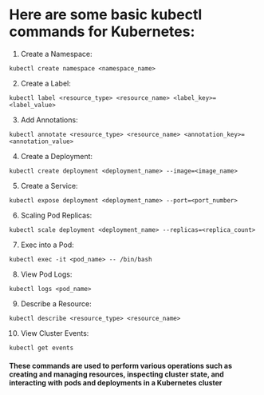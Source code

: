 # Here are some basic kubectl commands for Kubernetes:

1. Create a Namespace:
```
kubectl create namespace <namespace_name>
```

2. Create a Label:

```
kubectl label <resource_type> <resource_name> <label_key>=<label_value>
```

3. Add Annotations:
```
kubectl annotate <resource_type> <resource_name> <annotation_key>=<annotation_value>
```

4. Create a Deployment:
```
kubectl create deployment <deployment_name> --image=<image_name>
```

5. Create a Service:
```
kubectl expose deployment <deployment_name> --port=<port_number>
```

6. Scaling Pod Replicas:
```
kubectl scale deployment <deployment_name> --replicas=<replica_count>
```

7. Exec into a Pod:
```
kubectl exec -it <pod_name> -- /bin/bash
```

8. View Pod Logs:
```
kubectl logs <pod_name>
```

9. Describe a Resource:
```
kubectl describe <resource_type> <resource_name>
```

10. View Cluster Events:
```
kubectl get events
```

#### These commands are used to perform various operations such as creating and managing resources, inspecting cluster state, and interacting with pods and deployments in a Kubernetes cluster
